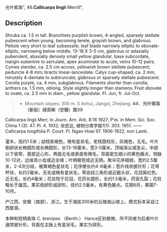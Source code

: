 光叶紫珠",
46.**Callicarpa lingii** Merrill",

## Description
Shrubs   ca.  1.5 m  tall.   Branchlets   purplish   brown,  4-angled, sparsely stellate pubescent when young, becoming terete, grayish brown, and glabrous. Petiole very short to leaf subsessile; leaf blade narrowly elliptic to obovate-elliptic, narrowing below middle, 13-18 X   3-5 cm, glabrous or adaxially puberulent, abaxially densely small yellow glandular, base subcordate, margin subentire to serrulate, apex acuminate to acute, veins 10-12 pairs. Cymes slender, ca. 2.5 cm across, yellowish brown stellate pubescent; peduncle 4-8 mm; bracts linear-lanceolate. Calyx cup-shaped, ca. 2 mm, minutely 4-dentate to subtruncate, glabrous or sparsely stellate pubescent. Corolla purple, ca. 4 mm, subglabrous. Filaments shorter than corolla; anthers ca. 1.5 mm, oblong. Style slightly longer than stamens. Fruit obovate to ovate, ca. 2.5 mm in diam., yellow glandular. Fl. Jun, fr. Jul-Oct.

> * Mountain slopes; 300 m. S Anhui, Jiangxi, Zhejiang.
**44．光叶紫珠（新拟）绿英柴（安徽）图39**

Callicarpa lingii Merr, in Journ. Arn. Arb. 8:16 1927; P'ei. in Mem. Sci. Soc. China 1 (3): 47. Pl. 4. 1932; 张宏达, 植物分类学报1(1): 303. 1951. ——Callicarpa longifolia P. Court. Fl. Ngan-Hoei 97. 1906-1922, non Lamk.

灌木，高约1.5米；幼枝紫褐色，微有星状毛，老枝圆柱形，灰褐色，无毛。叶片倒卵状长椭圆形或长椭圆形，长13-18厘米，宽3-5厘米，顶端渐尖或急尖，中部以下收窄，基部近心形，两面无毛或表面有微毛，背面密生细小的黄色腺点，侧脉10-12对，边缘具小齿或近全缘；叶柄极短或近无柄。聚伞花序细弱，宽约2.5厘米，2-4次分歧，被黄褐色星状毛；花序梗长约4-8毫米；苞片线状披针形；花萼杯状，长约2毫米，无毛或微有星状毛，萼齿钝三角形或近截头状，花冠紫红色，近无毛，长约4毫米；花丝短于花冠，花药长圆形，长约1.5毫米，药室孔裂；花柱略长于雄蕊。果实倒卵形或卵形，径约2.5毫米，有黄色腺点。花期6月，果期7-10月。

产江西、安徽（南部）、浙江。生于海拔300米的丘陵或山坡上。模式标本采自江西婺源。

本种和短柄紫珠 C. brevipes （Benth.） Hance区别极微，所不同者为后者叶片通常披针形，背面在主脉上有星状毛，果实为球形。
